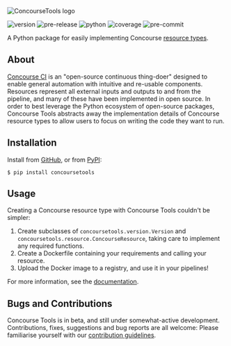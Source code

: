 <picture>
  <source media="(prefers-color-scheme: dark)" srcset="https://raw.githubusercontent.com/gchq/ConcourseTools/main/docs/source/_static/logo-dark.png">
  <source media="(prefers-color-scheme: light)" srcset="https://raw.githubusercontent.com/gchq/ConcourseTools/main/docs/source/_static/logo.png">
  <img alt="ConcourseTools logo" src="https://raw.githubusercontent.com/gchq/ConcourseTools/main/docs/source/_static/logo.png">
</picture>

![version](https://img.shields.io/badge/version-0.7.1-informational)
![pre-release](https://img.shields.io/badge/pre--release-beta-red)
![python](https://img.shields.io/badge/python-%3E%3D3.9-informational)
![coverage](https://img.shields.io/badge/coverage-96%25-brightgreen)
![pre-commit](https://img.shields.io/badge/pre--commit-enabled-brightgreen?logo=pre-commit&logoColor=orange)

A Python package for easily implementing Concourse [resource types](https://concourse-ci.org/implementing-resource-types.html).


## About

[Concourse CI](https://concourse-ci.org/) is an "open-source continuous thing-doer" designed to enable general
automation with intuitive and re-usable components. Resources represent all external inputs and outputs to and from the
pipeline, and many of these have been implemented in open source. In order to best leverage the Python ecosystem of
open-source packages, Concourse Tools abstracts away the implementation details of Concourse resource types to allow
users to focus on writing the code they want to run.


## Installation

Install from [GitHub](https://github.com/gchq/ConcourseTools/), or from [PyPI](https://pypi.org/project/concoursetools/):

```shell
$ pip install concoursetools
```

## Usage

Creating a Concourse resource type with Concourse Tools couldn't be simpler:

1. Create subclasses of `concoursetools.version.Version` and `concoursetools.resource.ConcourseResource`, taking care to
  implement any required functions.
2. Create a Dockerfile containing your requirements and calling your resource.
3. Upload the Docker image to a registry, and use it in your pipelines!

For more information, see the [documentation](https://concoursetools.readthedocs.io/en/stable/).


## Bugs and Contributions

Concourse Tools is in beta, and still under somewhat-active development.  Contributions, fixes, suggestions and bug
reports are all welcome: Please familiarise yourself with our
[contribution guidelines](https://github.com/gchq/ConcourseTools/blob/main/CONTRIBUTING.md).
